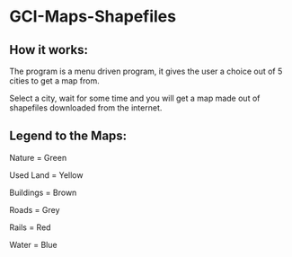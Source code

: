 # GCI-Maps-Shapefiles
## How it works:

The program is a menu driven program, it gives the user a choice out of 5 cities to get a map from.

Select a city, wait for some time and you will get a map made out of shapefiles downloaded from the internet.

## Legend to the Maps:

Nature = Green

Used Land = Yellow

Buildings = Brown

Roads = Grey

Rails = Red

Water = Blue


